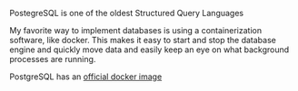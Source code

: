 

PostegreSQL is one of the oldest Structured Query Languages

My favorite way to implement databases is using a containerization software, like docker. This makes it easy to start and stop the database engine and quickly move data and easily keep an eye on what background processes are running. 

PostgreSQL has an [official docker image](https://hub.docker.com/_/postgres) 

